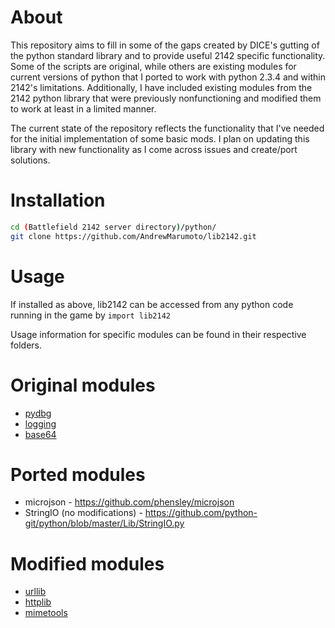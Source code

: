 # About
This repository aims to fill in some of the gaps created by DICE's gutting of the python standard library and to provide useful 2142 specific functionality.  Some of the scripts are original, while others are existing modules for current versions of python that I ported to work with python 2.3.4 and within 2142's limitations.  Additionally, I have included existing modules from the 2142 python library that were previously nonfunctioning and modified them to work at least in a limited manner.

The current state of the repository reflects the functionality that I've needed for the initial implementation of some basic mods.  I plan on updating this library with new functionality as I come across issues and create/port solutions.

# Installation
```bash
cd (Battlefield 2142 server directory)/python/
git clone https://github.com/AndrewMarumoto/lib2142.git
```

# Usage
If installed as above, lib2142 can be accessed from any python code running in the game by `import lib2142`

Usage information for specific modules can be found in their respective folders.

# Original modules
* [pydbg](./pydbg/)
* [logging](./logging/)
* [base64](./b64.py)

# Ported modules

* microjson - https://github.com/phensley/microjson
* StringIO (no modifications) - https://github.com/python-git/python/blob/master/Lib/StringIO.py

# Modified modules
* [urllib](./web/urllib.py)
* [httplib](./web/httplib.py)
* [mimetools](./web/mimetools.py)

